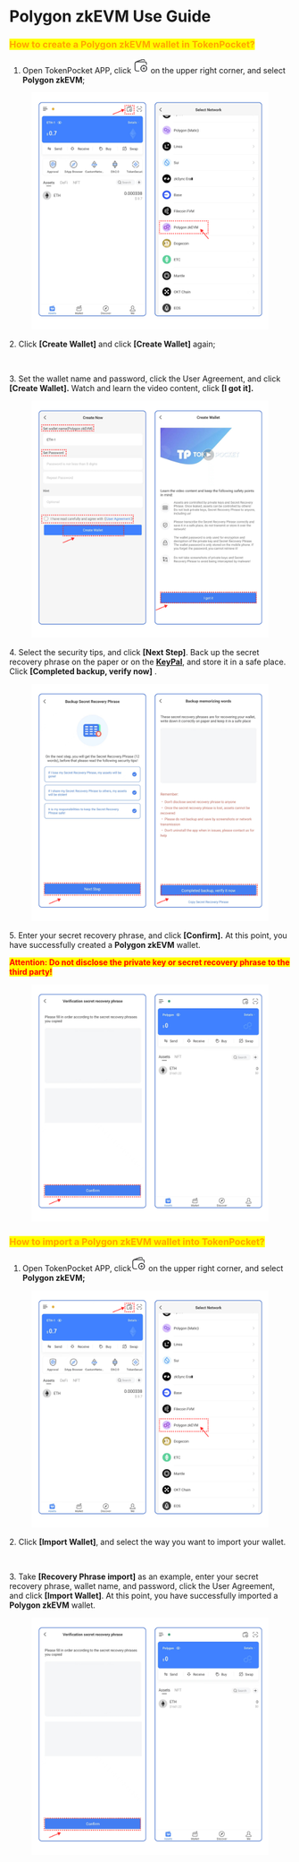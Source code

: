 # Polygon zkEVM Use Guide

### <mark style="color:orange;">**How to create a Polygon zkEVM wallet in TokenPocket?**</mark> <a href="#how-to-create-an-etc-wallet-in-tokenpocket" id="how-to-create-an-etc-wallet-in-tokenpocket"></a>

1. Open TokenPocket APP, click ![](<../../.gitbook/assets/image (57).png>) on the upper right corner, and select **Polygon zkEVM**;

<figure><img src="../../.gitbook/assets/1 en (1).png" alt=""><figcaption></figcaption></figure>

2\. Click **\[Create Wallet]**  and click **\[Create Wallet]** again;

<figure><img src="../../.gitbook/assets/组 103.png" alt=""><figcaption></figcaption></figure>

3\. Set the wallet name and password, click the User Agreement, and click **\[Create Wallet].** Watch and learn the video content, click **\[I got it].**

<figure><img src="../../.gitbook/assets/2 en (1).png" alt=""><figcaption></figcaption></figure>

4\.  Select the security tips, and click **\[Next Step]**. Back up the secret recovery phrase on the paper or on the [**KeyPal**](https://www.keypal.pro/en/), and store it in a safe place. Click **\[Completed backup, verify now]** .

<figure><img src="../../.gitbook/assets/image (26).png" alt=""><figcaption></figcaption></figure>

5\. Enter your secret recovery phrase, and click **\[Confirm].** At this point, you have successfully created a **Polygon zkEVM** wallet.

<mark style="color:red;">**Attention: Do not disclose the private key or secret recovery phrase to the third party!**</mark>

<figure><img src="../../.gitbook/assets/3 en (1).png" alt=""><figcaption></figcaption></figure>

### <mark style="color:orange;">**How to import a Polygon zkEVM wallet into TokenPocket?**</mark> <a href="#how-to-import-an-etc-wallet-into-tokenpocket" id="how-to-import-an-etc-wallet-into-tokenpocket"></a>

1. Open TokenPocket APP, click![](<../../.gitbook/assets/image (8).png>) on the upper right corner, and select **Polygon zkEVM;**

<figure><img src="../../.gitbook/assets/1 en (1) (1).png" alt=""><figcaption></figcaption></figure>

2\. Click **\[Import Wallet]**, and select the way you want to import your wallet.

<figure><img src="../../.gitbook/assets/组 106.png" alt=""><figcaption></figcaption></figure>

3\. Take **\[Recovery Phrase import]** as an example, enter your secret recovery phrase, wallet name, and password, click the User Agreement, and click **\[Import Wallet]**. At this point, you have successfully imported a **Polygon zkEVM** wallet.​​&#x20;

<figure><img src="../../.gitbook/assets/3 en (1) (1).png" alt=""><figcaption></figcaption></figure>
